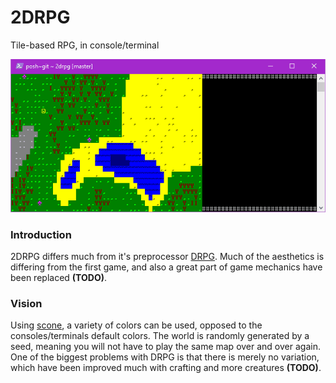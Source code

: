 # 2DRPG
Tile-based RPG, in console/terminal

![gif](/2drpg.gif?raw=true "2DRPG")

### Introduction
2DRPG differs much from it's preprocessor [DRPG](https://github.com/vladdeSV/drpg). Much of the aesthetics is differing from the first game, and also a great part of game mechanics have been replaced **(TODO)**.

### Vision
Using [scone](https://github.com/vladdeSV/scone), a variety of colors can be used, opposed to the consoles/terminals default colors. The world is randomly generated by a seed, meaning you will not have to play the same map over and over again. One of the biggest problems with DRPG is that there is merely no variation, which have been improved much with crafting and more creatures **(TODO)**.
